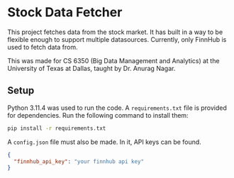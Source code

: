 # Stock Data Fetcher

This project fetches data from the stock market. It has built in a way to be flexible enough to support multiple datasources. Currently, only FinnHub is used to fetch data from.

This was made for CS 6350 (Big Data Management and Analytics) at the University of Texas at Dallas, taught by Dr. Anurag Nagar.

## Setup

Python 3.11.4 was used to run the code. A `requirements.txt` file is provided for dependencies. Run the following command to install them:

```bash
pip install -r requirements.txt
```

A `config.json` file must also be made. In it, API keys can be found.
```json
{
  "finnhub_api_key": "your finnhub api key"
}
```